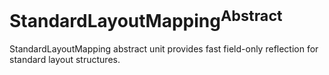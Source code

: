# StandardLayoutMapping<sup>Abstract</sup>

StandardLayoutMapping abstract unit provides fast field-only reflection for standard layout structures.
